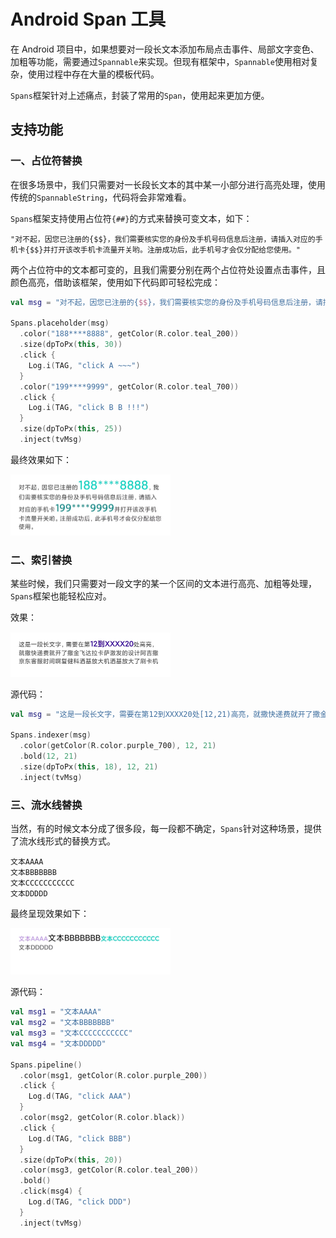 # Android Span 工具
在 Android 项目中，如果想要对一段长文本添加布局点击事件、局部文字变色、加粗等功能，需要通过`Spannable`来实现。但现有框架中，`Spannable`使用相对复杂，使用过程中存在大量的模板代码。



`Spans`框架针对上述痛点，封装了常用的`Span`，使用起来更加方便。





## 支持功能

### 一、占位符替换

在很多场景中，我们只需要对一长段长文本的其中某一小部分进行高亮处理，使用传统的`SpannableString`，代码将会非常难看。

`Spans`框架支持使用占位符`{##}`的方式来替换可变文本，如下：

```shell
"对不起，因您已注册的{$$}，我们需要核实您的身份及手机号码信息后注册，请插入对应的手机卡{$$}并打开该改手机卡流量开关哟。注册成功后，此手机号才会仅分配给您使用。"
```

两个占位符中的文本都可变的，且我们需要分别在两个占位符处设置点击事件，且颜色高亮，借助该框架，使用如下代码即可轻松完成：

```kotlin
val msg = "对不起，因您已注册的{$$}，我们需要核实您的身份及手机号码信息后注册，请插入对应的手机卡{$$}并打开该改手机卡流量开关哟。注册成功后，此手机号才会仅分配给您使用。"

Spans.placeholder(msg)
  .color("188****8888", getColor(R.color.teal_200))
  .size(dpToPx(this, 30))
  .click {
    Log.i(TAG, "click A ~~~")
  }
  .color("199****9999", getColor(R.color.teal_700))
  .click {
    Log.i(TAG, "click B B !!!")
  }
  .size(dpToPx(this, 25))
  .inject(tvMsg)
```

最终效果如下：

<img src="./images/img1.png" style="zoom:25%;" />





### 二、索引替换

某些时候，我们只需要对一段文字的某一个区间的文本进行高亮、加粗等处理，`Spans`框架也能轻松应对。

效果：

<img src="./images/img2.jpg" style="zoom:25%;" />

源代码：

```kotlin
val msg = "这是一段长文字，需要在第12到XXXX20处[12,21)高亮，就撒快递费就开了撒金飞达拉卡萨激发的设计阿吉撒京东客服时间啊复健科洒基放大机洒基放大了刷卡机"

Spans.indexer(msg)
  .color(getColor(R.color.purple_700), 12, 21)
  .bold(12, 21)
  .size(dpToPx(this, 18), 12, 21)
  .inject(tvMsg)
```





### 三、流水线替换

当然，有的时候文本分成了很多段，每一段都不确定，`Spans`针对这种场景，提供了流水线形式的替换方式。

```shell
文本AAAA
文本BBBBBBB
文本CCCCCCCCCCC
文本DDDDD
```

最终呈现效果如下：

<img src="./images/img3.jpg" style="zoom:25%;" />

源代码：

```kotlin
val msg1 = "文本AAAA"
val msg2 = "文本BBBBBBB"
val msg3 = "文本CCCCCCCCCCC"
val msg4 = "文本DDDDD"

Spans.pipeline()
  .color(msg1, getColor(R.color.purple_200))
  .click {
    Log.d(TAG, "click AAA")
  }
  .color(msg2, getColor(R.color.black))
  .click {
    Log.d(TAG, "click BBB")
  }
  .size(dpToPx(this, 20))
  .color(msg3, getColor(R.color.teal_200))
  .bold()
  .click(msg4) {
    Log.d(TAG, "click DDD")
  }
  .inject(tvMsg)
```

